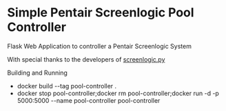 # Simple Pentair Screenlogic Pool Controller

Flask Web Application to controller a Pentair Screenlogic System

With special thanks to the developers of [screenlogic.py](https://github.com/dieselrabbit/screenlogicpy/tree/master)


Building and Running
- docker build --tag pool-controller .
- docker stop pool-controller;docker rm pool-controller;docker run -d -p 5000:5000 --name pool-controller pool-controller
